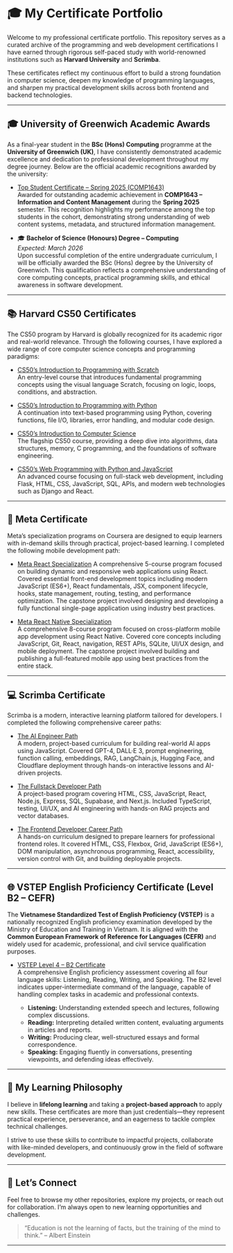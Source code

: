 # 🎓 My Certificate Portfolio

Welcome to my professional certificate portfolio. This repository serves as a curated archive of the programming and web development certifications I have earned through rigorous self-paced study with world-renowned institutions such as **Harvard University** and **Scrimba**.

These certificates reflect my continuous effort to build a strong foundation in computer science, deepen my knowledge of programming languages, and sharpen my practical development skills across both frontend and backend technologies.

---

## 🎓 University of Greenwich Academic Awards

As a final-year student in the **BSc (Hons) Computing** programme at the **University of Greenwich (UK)**, I have consistently demonstrated academic excellence and dedication to professional development throughout my degree journey. Below are the official academic recognitions awarded by the university:

- [Top Student Certificate – Spring 2025 (COMP1643)](university-of-greenwich/top-student-spring2025-comp1643.pdf)  
  Awarded for outstanding academic achievement in **COMP1643 – Information and Content Management** during the **Spring 2025** semester. This recognition highlights my performance among the top students in the cohort, demonstrating strong understanding of web content systems, metadata, and structured information management.

- 🎓 **Bachelor of Science (Honours) Degree – Computing**  
  *Expected: March 2026*  
  Upon successful completion of the entire undergraduate curriculum, I will be officially awarded the BSc (Hons) degree by the University of Greenwich. This qualification reflects a comprehensive understanding of core computing concepts, practical programming skills, and ethical awareness in software development.

---

## 📚 Harvard CS50 Certificates

The CS50 program by Harvard is globally recognized for its academic rigor and real-world relevance. Through the following courses, I have explored a wide range of core computer science concepts and programming paradigms:

- [CS50’s Introduction to Programming with Scratch](harvard-university-x-edX/cs50-introduction-to-programming-with-scratch/cs50-introduction-to-programming-with-scratch-certificate.pdf)  
  An entry-level course that introduces fundamental programming concepts using the visual language Scratch, focusing on logic, loops, conditions, and abstraction.

- [CS50’s Introduction to Programming with Python](harvard-university-x-edX/cs50-introduction-to-programming-with-python/cs50-introduction-to-programming-with-python-certificate.pdf)  
  A continuation into text-based programming using Python, covering functions, file I/O, libraries, error handling, and modular code design.

- [CS50’s Introduction to Computer Science](harvard-university-x-edX/cs50-introduction-to-computer-science/cs50-introduction-to-computer-science-certificate.pdf)  
  The flagship CS50 course, providing a deep dive into algorithms, data structures, memory, C programming, and the foundations of software engineering.

- [CS50’s Web Programming with Python and JavaScript](harvard-university-x-edX/cs50-web-programming-with-python-and-javascript/cs50-web-programming-with-python-and-javascript-certificate.pdf)  
  An advanced course focusing on full-stack web development, including Flask, HTML, CSS, JavaScript, SQL, APIs, and modern web technologies such as Django and React.

---

## 📱 Meta Certificate

Meta’s specialization programs on Coursera are designed to equip learners with in-demand skills through practical, project-based learning. I completed the following mobile development path:

- [Meta React Specialization](meta/meta-react-specialization/meta-react-certificate.pdf)
A comprehensive 5-course program focused on building dynamic and responsive web applications using React. Covered essential front-end development topics including modern JavaScript (ES6+), React fundamentals, JSX, component lifecycle, hooks, state management, routing, testing, and performance optimization. The capstone project involved designing and developing a fully functional single-page application using industry best practices.

- [Meta React Native Specialization](meta/meta-react-native-specialization/meta-react-native-certificate.pdf)  
  A comprehensive 8-course program focused on cross-platform mobile app development using React Native. Covered core concepts including JavaScript, Git, React, navigation, REST APIs, SQLite, UI/UX design, and mobile deployment. The capstone project involved building and publishing a full-featured mobile app using best practices from the entire stack.

---

## 💻 Scrimba Certificate

Scrimba is a modern, interactive learning platform tailored for developers. I completed the following comprehensive career paths:

- [The AI Engineer Path](scrimba/the-ai-engineer-path/the-ai-engineer-path-certificate.pdf)  
  A modern, project-based curriculum for building real-world AI apps using JavaScript. Covered GPT-4, DALL·E 3, prompt engineering, function calling, embeddings, RAG, LangChain.js, Hugging Face, and Cloudflare deployment through hands-on interactive lessons and AI-driven projects.

- [The Fullstack Developer Path](scrimba/the-fullstack-developer-path/the-fullstack-developer-certificate.pdf)  
  A project-based program covering HTML, CSS, JavaScript, React, Node.js, Express, SQL, Supabase, and Next.js. Included TypeScript, testing, UI/UX, and AI engineering with hands-on RAG projects and vector databases.

- [The Frontend Developer Career Path](scrimba/the-frontend-developer-career-path/the-frontend-developer-career-path-certificate.pdf)  
  A hands-on curriculum designed to prepare learners for professional frontend roles. It covered HTML, CSS, Flexbox, Grid, JavaScript (ES6+), DOM manipulation, asynchronous programming, React, accessibility, version control with Git, and building deployable projects.

---


## 🌐 VSTEP English Proficiency Certificate (Level B2 – CEFR)

The **Vietnamese Standardized Test of English Proficiency (VSTEP)** is a nationally recognized English proficiency examination developed by the Ministry of Education and Training in Vietnam. It is aligned with the **Common European Framework of Reference for Languages (CEFR)** and widely used for academic, professional, and civil service qualification purposes.

- [VSTEP Level 4 – B2 Certificate](vstep/vstep-b2-certificate.pdf)  
  A comprehensive English proficiency assessment covering all four language skills: Listening, Reading, Writing, and Speaking. The B2 level indicates upper-intermediate command of the language, capable of handling complex tasks in academic and professional contexts.

  - **Listening:** Understanding extended speech and lectures, following complex discussions.  
  - **Reading:** Interpreting detailed written content, evaluating arguments in articles and reports.  
  - **Writing:** Producing clear, well-structured essays and formal correspondence.  
  - **Speaking:** Engaging fluently in conversations, presenting viewpoints, and defending ideas effectively.

---

## 🚀 My Learning Philosophy

I believe in **lifelong learning** and taking a **project-based approach** to apply new skills. These certificates are more than just credentials—they represent practical experience, perseverance, and an eagerness to tackle complex technical challenges.

I strive to use these skills to contribute to impactful projects, collaborate with like-minded developers, and continuously grow in the field of software development.

---

## 🔗 Let’s Connect

Feel free to browse my other repositories, explore my projects, or reach out for collaboration. I’m always open to new learning opportunities and challenges.

> “Education is not the learning of facts, but the training of the mind to think.” – Albert Einstein

---
